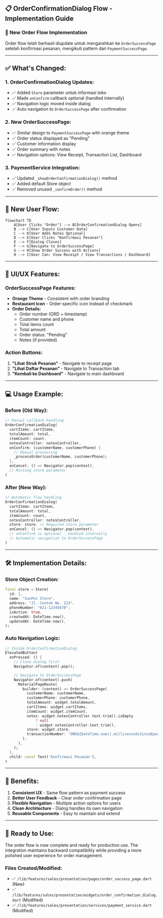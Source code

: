 ## 📋 OrderConfirmationDialog Flow - Implementation Guide

### 🎯 **New Order Flow Implementation**

Order flow telah berhasil diupdate untuk mengarahkan ke `OrderSuccessPage` setelah konfirmasi pesanan, mengikuti pattern dari `PaymentSuccessPage`.

---

## ✅ **What's Changed:**

### 1. **OrderConfirmationDialog Updates:**

- ✅ Added `Store` parameter untuk informasi toko
- ✅ Made `onConfirm` callback optional (handled internally)
- ✅ Navigation logic moved inside dialog
- ✅ Auto navigation to `OrderSuccessPage` after confirmation

### 2. **New OrderSuccessPage:**

- ✅ Similar design to `PaymentSuccessPage` with orange theme
- ✅ Order status displayed as "Pending"
- ✅ Customer information display
- ✅ Order summary with notes
- ✅ Navigation options: View Receipt, Transaction List, Dashboard

### 3. **PaymentService Integration:**

- ✅ Updated `_showOrderConfirmationDialog()` method
- ✅ Added default Store object
- ✅ Removed unused `_confirmOrder()` method

---

## 🔄 **New User Flow:**

```mermaid
flowchart TD
    A[User Clicks "Order"] --> B[OrderConfirmationDialog Opens]
    B --> C[User Inputs Customer Data]
    C --> D[User Adds Notes Optional]
    D --> E[User Clicks "Konfirmasi Pesanan"]
    E --> F[Dialog Closes]
    F --> G[Navigate to OrderSuccessPage]
    G --> H[Show Order Success with Actions]
    H --> I[User Can: View Receipt / View Transactions / Dashboard]
```

---

## 🎨 **UI/UX Features:**

### **OrderSuccessPage Features:**

- **Orange Theme** - Consistent with order branding
- **Restaurant Icon** - Order-specific icon instead of checkmark
- **Order Details:**
  - Order number (ORD + timestamp)
  - Customer name and phone
  - Total items count
  - Total amount
  - Order status: "Pending"
  - Notes (if provided)

### **Action Buttons:**

1. **"Lihat Struk Pesanan"** - Navigate to receipt page
2. **"Lihat Daftar Pesanan"** - Navigate to Transaction tab
3. **"Kembali ke Dashboard"** - Navigate to main dashboard

---

## 💻 **Usage Example:**

### **Before (Old Way):**

```dart
// Manual callback handling
OrderConfirmationDialog(
  cartItems: cartItems,
  totalAmount: total,
  itemCount: count,
  notesController: notesController,
  onConfirm: (customerName, customerPhone) {
    // Manual processing
    _processOrder(customerName, customerPhone);
  },
  onCancel: () => Navigator.pop(context),
  // Missing store parameter
)
```

### **After (New Way):**

```dart
// Automatic flow handling
OrderConfirmationDialog(
  cartItems: cartItems,
  totalAmount: total,
  itemCount: count,
  notesController: notesController,
  store: store, // Required store parameter
  onCancel: () => Navigator.pop(context),
  // onConfirm is optional - handled internally
  // Automatic navigation to OrderSuccessPage
)
```

---

## 🛠 **Implementation Details:**

### **Store Object Creation:**

```dart
final store = Store(
  id: 1,
  name: "SunPos Store",
  address: "Jl. Contoh No. 123",
  phoneNumber: "021-12345678",
  isActive: true,
  createdAt: DateTime.now(),
  updatedAt: DateTime.now(),
);
```

### **Auto Navigation Logic:**

```dart
// Inside OrderConfirmationDialog
ElevatedButton(
  onPressed: () {
    // Close dialog first
    Navigator.of(context).pop();

    // Navigate to OrderSuccessPage
    Navigator.of(context).push(
      MaterialPageRoute(
        builder: (context) => OrderSuccessPage(
          customerName: customerName,
          customerPhone: customerPhone,
          totalAmount: widget.totalAmount,
          cartItems: widget.cartItems,
          itemCount: widget.itemCount,
          notes: widget.notesController.text.trim().isEmpty
              ? null
              : widget.notesController.text.trim(),
          store: widget.store,
          transactionNumber: 'ORD${DateTime.now().millisecondsSinceEpoch}',
        ),
      ),
    );
  },
  child: const Text('Konfirmasi Pesanan'),
)
```

---

## 🎉 **Benefits:**

1. **Consistent UX** - Same flow pattern as payment success
2. **Better User Feedback** - Clear order confirmation page
3. **Flexible Navigation** - Multiple action options for users
4. **Clean Architecture** - Dialog handles its own navigation
5. **Reusable Components** - Easy to maintain and extend

---

## 🚀 **Ready to Use:**

The order flow is now complete and ready for production use. The integration maintains backward compatibility while providing a more polished user experience for order management.

### **Files Created/Modified:**

- ✅ `/lib/features/sales/presentation/pages/order_success_page.dart` (New)
- ✅ `/lib/features/sales/presentation/widgets/order_confirmation_dialog.dart` (Modified)
- ✅ `/lib/features/sales/presentation/services/payment_service.dart` (Modified)
